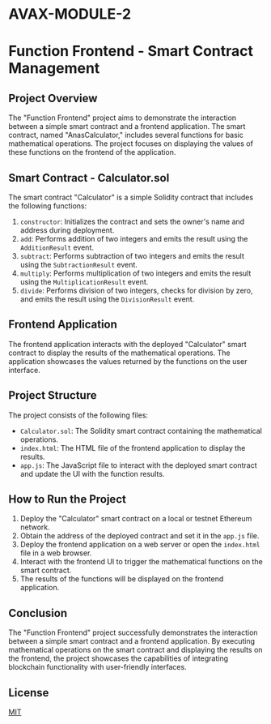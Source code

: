 # AVAX-MODULE-2

# Function Frontend - Smart Contract Management

## Project Overview
The "Function Frontend" project aims to demonstrate the interaction between a simple smart contract and a frontend application. The smart contract, named "AnasCalculator," includes several functions for basic mathematical operations. The project focuses on displaying the values of these functions on the frontend of the application.

## Smart Contract - Calculator.sol
The smart contract "Calculator" is a simple Solidity contract that includes the following functions:
1. `constructor`: Initializes the contract and sets the owner's name and address during deployment.
2. `add`: Performs addition of two integers and emits the result using the `AdditionResult` event.
3. `subtract`: Performs subtraction of two integers and emits the result using the `SubtractionResult` event.
4. `multiply`: Performs multiplication of two integers and emits the result using the `MultiplicationResult` event.
5. `divide`: Performs division of two integers, checks for division by zero, and emits the result using the `DivisionResult` event.

## Frontend Application
The frontend application interacts with the deployed "Calculator" smart contract to display the results of the mathematical operations. The application showcases the values returned by the functions on the user interface.

## Project Structure
The project consists of the following files:
- `Calculator.sol`: The Solidity smart contract containing the mathematical operations.
- `index.html`: The HTML file of the frontend application to display the results.
- `app.js`: The JavaScript file to interact with the deployed smart contract and update the UI with the function results.

## How to Run the Project
1. Deploy the "Calculator" smart contract on a local or testnet Ethereum network.
2. Obtain the address of the deployed contract and set it in the `app.js` file.
3. Deploy the frontend application on a web server or open the `index.html` file in a web browser.
4. Interact with the frontend UI to trigger the mathematical functions on the smart contract.
5. The results of the functions will be displayed on the frontend application.

## Conclusion
The "Function Frontend" project successfully demonstrates the interaction between a simple smart contract and a frontend application. By executing mathematical operations on the smart contract and displaying the results on the frontend, the project showcases the capabilities of integrating blockchain functionality with user-friendly interfaces.

## License
[MIT](LICENSE)
